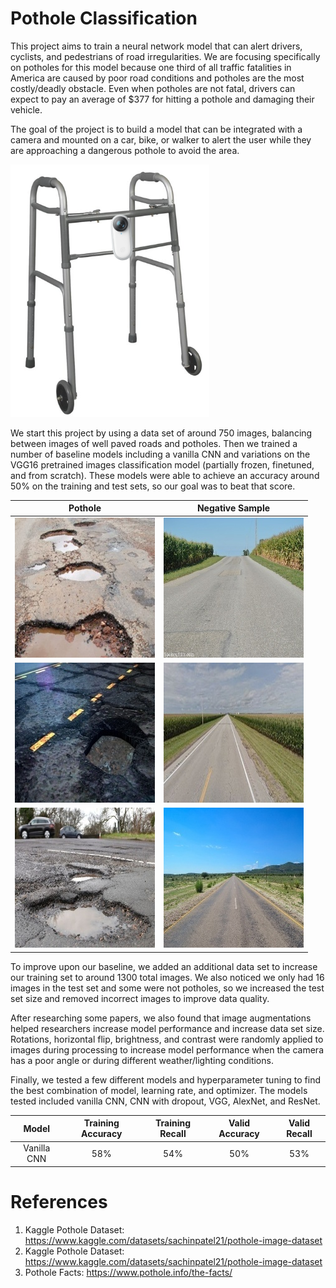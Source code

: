 # Pothole Classification

This project aims to train a neural network model that can alert drivers, cyclists, and pedestrians of road irregularities. We are focusing specifically on potholes for this model because one third of all traffic fatalities in America are caused by poor road conditions and potholes are the most costly/deadly obstacle. Even when potholes are not fatal, drivers can expect to pay an average of $377 for hitting a pothole and damaging their vehicle. 

The goal of the project is to build a model that can be integrated with a camera and mounted on a car, bike, or walker to alert the user while they are approaching a dangerous pothole to avoid the area.

![alt text](https://github.com/kwonkh0424/road_object_classification/blob/main/img/Walker.png)

We start this project by using a data set of around 750 images, balancing between images of well paved roads and potholes. Then we trained a number of baseline models including a vanilla CNN and variations on the VGG16 pretrained images classification model (partially frozen, finetuned, and from scratch). These models were able to achieve an accuracy around 50% on the training and test sets, so our goal was to beat that score.

Pothole            |  Negative Sample
:-------------------------:|:-------------------------:
![](https://github.com/kwonkh0424/road_object_classification/blob/main/img/1.jpg)  | ![](https://github.com/kwonkh0424/road_object_classification/blob/main/img/3.jpg)
![](https://github.com/kwonkh0424/road_object_classification/blob/main/img/2%20(1).jpg)  | ![](https://github.com/kwonkh0424/road_object_classification/blob/main/img/4.jpg)
![](https://github.com/kwonkh0424/road_object_classification/blob/main/img/3._106177564_pothole.jpg)  | ![](https://github.com/kwonkh0424/road_object_classification/blob/main/img/7.13802057035_4e6ab91b98_b.jpg)

To improve upon our baseline, we added an additional data set to increase our training set to around 1300 total images. We also noticed we only had 16 images in the test set and some were not potholes, so we increased the test set size and removed incorrect images to improve data quality.

After researching some papers, we also found that image augmentations helped researchers increase model performance and increase data set size. Rotations, horizontal flip, brightness, and contrast were randomly applied to images during processing to increase model performance when the camera has a poor angle or during different weather/lighting conditions.

Finally, we tested a few different models and hyperparameter tuning to find the best combination of model, learning rate, and optimizer. The models tested included vanilla CNN, CNN with dropout, VGG, AlexNet, and ResNet.

Model|Training Accuracy|Training Recall|Valid Accuracy|Valid Recall
:----:|:-------:|:--------------:|:-------------:|:------------:
Vanilla CNN|58%|54%|50%|53%

# References

1. Kaggle Pothole Dataset: https://www.kaggle.com/datasets/sachinpatel21/pothole-image-dataset
2. Kaggle Pothole Dataset: https://www.kaggle.com/datasets/sachinpatel21/pothole-image-dataset
3. Pothole Facts: https://www.pothole.info/the-facts/